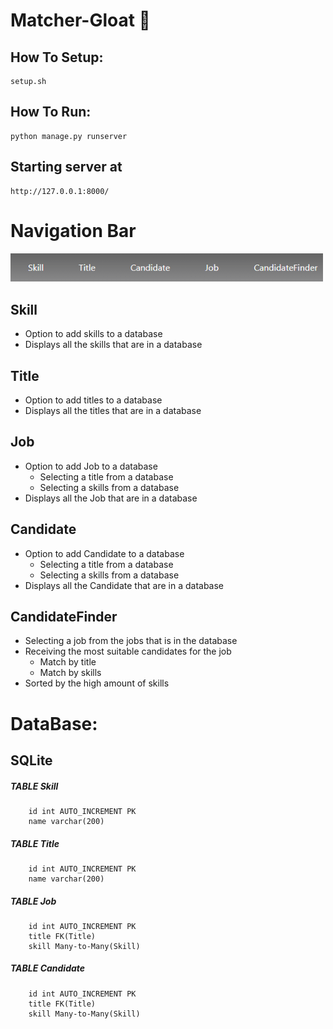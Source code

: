 # Matcher-Gloat :mag_right:


## How To Setup:


```shell
setup.sh
```


## How To Run: 


```shell
python manage.py runserver
```
## Starting server at
 ``` shell
 http://127.0.0.1:8000/
 ```

# Navigation Bar
<img width="500" alt="portfolio_view" src="./png/Nav.png">

## Skill
* Option to add skills to a database
* Displays all the skills that are in a database

## Title
* Option to add titles to a database
* Displays all the titles that are in a database

## Job
* Option to add Job to a database
  * Selecting a title from a database
  * Selecting a skills from a database
* Displays all the Job that are in a database

## Candidate
* Option to add Candidate to a database
  * Selecting a title from a database
  * Selecting a skills from a database
* Displays all the Candidate that are in a database

## CandidateFinder
* Selecting a job from the jobs that is in the database
* Receiving the most suitable candidates for the job
  * Match by title
  * Match by skills
* Sorted by the high amount of skills
# DataBase:
## SQLite

##### TABLE Skill
```
    id int AUTO_INCREMENT PK
    name varchar(200)
```
##### TABLE Title
```
    id int AUTO_INCREMENT PK
    name varchar(200)
```
##### TABLE Job
```
    id int AUTO_INCREMENT PK
    title FK(Title)
    skill Many-to-Many(Skill)
```
##### TABLE Candidate
```
    id int AUTO_INCREMENT PK
    title FK(Title)
    skill Many-to-Many(Skill)
```

